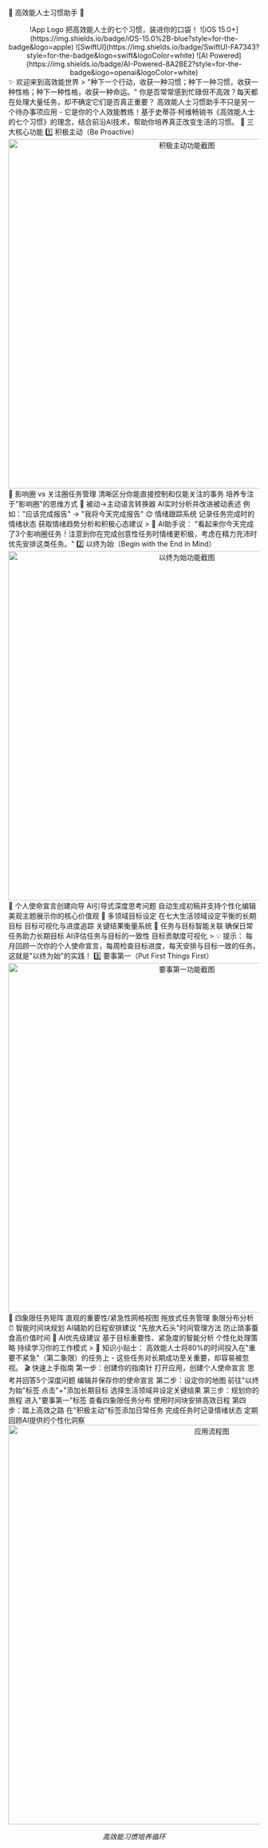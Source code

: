 🌟 高效能人士习惯助手 🌟
<div align="center">
!App Logo
把高效能人士的七个习惯，装进你的口袋！
![iOS 15.0+](https://img.shields.io/badge/iOS-15.0%2B-blue?style=for-the-badge&logo=apple)
![SwiftUI](https://img.shields.io/badge/SwiftUI-FA7343?style=for-the-badge&logo=swift&logoColor=white)
![AI Powered](https://img.shields.io/badge/AI-Powered-8A2BE2?style=for-the-badge&logo=openai&logoColor=white)
</div>
✨ 欢迎来到高效能世界
> "种下一个行动，收获一种习惯；种下一种习惯，收获一种性格；种下一种性格，收获一种命运。"
你是否常常感到忙碌但不高效？每天都在处理大量任务，却不确定它们是否真正重要？
高效能人士习惯助手不只是另一个待办事项应用 - 它是你的个人效能教练！基于史蒂芬·柯维畅销书《高效能人士的七个习惯》的理念，结合前沿AI技术，帮助你培养真正改变生活的习惯。
🚀 三大核心功能
1️⃣ 积极主动（Be Proactive）
<div align="center">
<img src="https://i.imgur.com/3RbFgdJ.png" width="700" alt="积极主动功能截图"/>
</div>
🎯 影响圈 vs 关注圈任务管理
清晰区分你能直接控制和仅能关注的事务
培养专注于"影响圈"的思维方式
🔄 被动→主动语言转换器
AI实时分析并改进被动表述
例如："应该完成报告" → "我将今天完成报告"
😊 情绪跟踪系统
记录任务完成时的情绪状态
获取情绪趋势分析和积极心态建议
> 🧠 AI助手说： "看起来你今天完成了3个影响圈任务！注意到你在完成创意性任务时情绪更积极，考虑在精力充沛时优先安排这类任务。"
2️⃣ 以终为始（Begin with the End in Mind）
<div align="center">
<img src="https://i.imgur.com/5C2D4xS.png" width="700" alt="以终为始功能截图"/>
</div>
📜 个人使命宣言创建向导
AI引导式深度思考问题
自动生成初稿并支持个性化编辑
美观主题展示你的核心价值观
🌈 多领域目标设定
在七大生活领域设定平衡的长期目标
目标可视化与进度追踪
关键结果衡量系统
🔗 任务与目标智能关联
确保日常任务助力长期目标
AI评估任务与目标的一致性
目标贡献度可视化
> 💡 提示： 每月回顾一次你的个人使命宣言，每周检查目标进度，每天安排与目标一致的任务。这就是"以终为始"的实践！
3️⃣ 要事第一（Put First Things First）
<div align="center">
<img src="https://i.imgur.com/fNr7tgE.png" width="700" alt="要事第一功能截图"/>
</div>
🧩 四象限任务矩阵
直观的重要性/紧急性网格视图
拖放式任务管理
象限分布分析
⏰ 智能时间块规划
AI辅助的日程安排建议
"先放大石头"时间管理方法
防止琐事蚕食高价值时间
🤖 AI优先级建议
基于目标重要性、紧急度的智能分析
个性化处理策略
持续学习你的工作模式
> 🌟 知识小贴士： 高效能人士将80%的时间投入在"重要不紧急"（第二象限）的任务上 - 这些任务对长期成功至关重要，却容易被忽视。
🎬 快速上手指南
第一步：创建你的指南针
打开应用，创建个人使命宣言
思考并回答5个深度问题
编辑并保存你的使命宣言
第二步：设定你的地图
前往"以终为始"标签
点击"+"添加长期目标
选择生活领域并设定关键结果
第三步：规划你的旅程
进入"要事第一"标签
查看四象限任务分布
使用时间块安排高效日程
第四步：踏上高效之路
在"积极主动"标签添加日常任务
完成任务时记录情绪状态
定期回顾AI提供的个性化洞察
<div align="center">
<img src="https://i.imgur.com/9Ppjx2m.png" width="800" alt="应用流程图"/>
<p><i>高效能习惯培养循环</i></p>